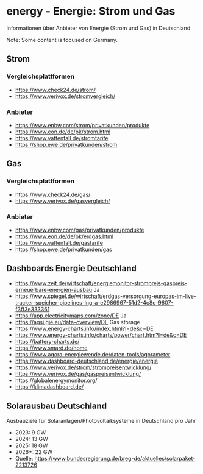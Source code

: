 # energy - Energie: Strom und Gas
Informationen über Anbieter von Energie (Strom und Gas) in Deutschland

Note: Some content is focused on Germany.

## Strom
### Vergleichsplattformen
- https://www.check24.de/strom/
- https://www.verivox.de/stromvergleich/

### Anbieter
- https://www.enbw.com/strom/privatkunden/produkte
- https://www.eon.de/de/pk/strom.html
- https://www.vattenfall.de/stromtarife
- https://shop.ewe.de/privatkunden/strom

## Gas
### Vergleichsplattformen
- https://www.check24.de/gas/
- https://www.verivox.de/gasvergleich/

### Anbieter
- https://www.enbw.com/gas/privatkunden/produkte
- https://www.eon.de/de/pk/erdgas.html
- https://www.vattenfall.de/gastarife
- https://shop.ewe.de/privatkunden/gas

## Dashboards Energie Deutschland
- https://www.zeit.de/wirtschaft/energiemonitor-strompreis-gaspreis-erneuerbare-energien-ausbau Ja
- https://www.spiegel.de/wirtschaft/erdgas-versorgung-europas-im-live-tracker-speicher-pipelines-lng-a-e2986967-51d2-4c8c-9607-f3ff3e333361
- https://app.electricitymaps.com/zone/DE Ja
- https://agsi.gie.eu/data-overview/DE Gas storage
- https://www.energy-charts.info/index.html?l=de&c=DE
- https://www.energy-charts.info/charts/power/chart.htm?l=de&c=DE
- https://battery-charts.de/
- https://www.smard.de/home
- https://www.agora-energiewende.de/daten-tools/agorameter
- https://www.dashboard-deutschland.de/energie/energie
- https://www.verivox.de/strom/strompreisentwicklung/
- https://www.verivox.de/gas/gaspreisentwicklung/
- https://globalenergymonitor.org/
- https://klimadashboard.de/

## Solarausbau Deutschland
Ausbauziele für Solaranlagen/Photovoltaiksysteme in Deutschland pro Jahr
- 2023: 9 GW
- 2024: 13 GW
- 2025: 18 GW
- 2026+: 22 GW
- Quelle: https://www.bundesregierung.de/breg-de/aktuelles/solarpaket-2213726
